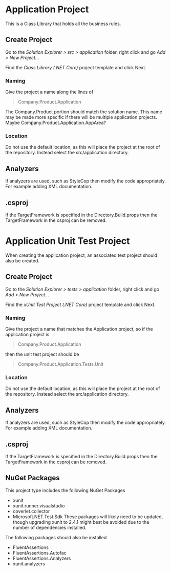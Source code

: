 # Application Project
This is a Class Library that holds all the business rules.

## Create Project
Go to the *Solution Explorer > src > application* folder, right click and go *Add > New Project...*

Find the *Class Library (.NET Core)* project template and click Next.

### Naming
Give the project a name along the lines of

> Company.Product.Application

The Company.Product portion should match the solution name.
This name may be made more specific if there will be multiple application projects. Maybe Company.Product.Application.AppArea?

### Location
Do not use the default location, as this will place the project at the root of the repository.
Instead select the src/application directory.

## Analyzers
If analyzers are used, such as StyleCop then modify the code appropriately. For example adding XML documentation.

## .csproj
If the TargetFramework is specified in the Directory.Build.props then the TargetFramework in the csproj can be removed.



# Application Unit Test Project
When creating the application project, an associated test project should also be created.

## Create Project
Go to the *Solution Explorer > tests > application* folder, right click and go *Add > New Project...*

Find the *xUnit Test Project (.NET Core)* project template and click Next.

### Naming
Give the project a name that matches the Application project, so if the application project is

> Company.Product.Application

then the unit test project should be

> Company.Product.Application.Tests.Unit

### Location
Do not use the default location, as this will place the project at the root of the repository.
Instead select the src/application directory.

## Analyzers
If analyzers are used, such as StyleCop then modify the code appropriately. For example adding XML documentation.

## .csproj
If the TargetFramework is specified in the Directory.Build.props then the TargetFramework in the csproj can be removed.

## NuGet Packages
This project type includes the following NuGet Packages
 - xunit
 - xunit.runner.visualstudio
 - coverlet.collector
 - Microsoft.NET.Test.Sdk
These packages will likely need to be updated, though upgrading xunit to 2.4.1 might best be avoided due to the number of dependencies installed.


The following packages should also be installed
 - FluentAssertions
 - FluentAssertions.Autofac
 - FluentAssertions.Analyzers
 - xunit.analyzers

